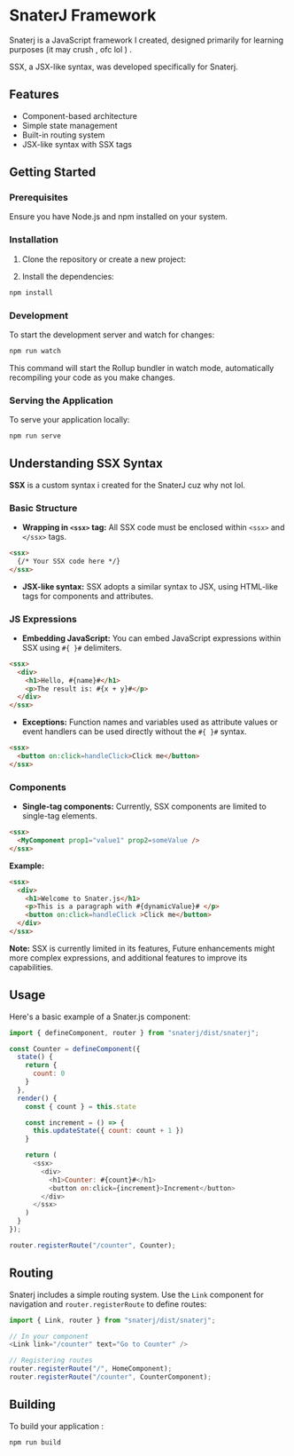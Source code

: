 
# SnaterJ Framework

Snaterj is a JavaScript framework I created, designed primarily for learning purposes (it may crush , ofc  lol ) .

SSX, a JSX-like syntax, was developed specifically for Snaterj.

## Features

- Component-based architecture
- Simple state management
- Built-in routing system
- JSX-like syntax with SSX tags

## Getting Started

### Prerequisites

Ensure you have Node.js and npm installed on your system.

### Installation

1. Clone the repository or create a new project:


2. Install the dependencies:

```bash
npm install
```

### Development

To start the development server and watch for changes:

```bash
npm run watch
```

This command will start the Rollup bundler in watch mode, automatically recompiling your code as you make changes.

### Serving the Application

To serve your application locally:

```bash
npm run serve
```


## Understanding SSX Syntax

**SSX** is a custom syntax i  created for the SnaterJ cuz why not lol.

### Basic Structure

* **Wrapping in `<ssx>` tag:** All SSX code must be enclosed within `<ssx>` and `</ssx>` tags.

```markdown
<ssx>
  {/* Your SSX code here */}
</ssx>
```

* **JSX-like syntax:** SSX adopts a similar syntax to JSX, using HTML-like tags for components and attributes.

### JS Expressions

* **Embedding JavaScript:** You can embed JavaScript expressions within SSX using `#{ }#` delimiters.

```markdown
<ssx>
  <div>
    <h1>Hello, #{name}#</h1>
    <p>The result is: #{x + y}#</p>
  </div>
</ssx>
```

* **Exceptions:** Function names and variables used as attribute values or event handlers can be used directly without the `#{ }#` syntax.

```markdown
<ssx>
  <button on:click=handleClick>Click me</button>
</ssx>
```

### Components

* **Single-tag components:** Currently, SSX components are limited to single-tag elements.

```markdown
<ssx>
  <MyComponent prop1="value1" prop2=someValue />
</ssx>
```

**Example:**

```markdown
<ssx>
  <div>
    <h1>Welcome to Snater.js</h1>
    <p>This is a paragraph with #{dynamicValue}# </p>
    <button on:click=handleClick >Click me</button>
  </div>
</ssx>
```



**Note:**  SSX is currently limited in its features, Future enhancements might  more complex expressions, and additional features to improve its capabilities.


## Usage

Here's a basic example of a Snater.js component:

```javascript
import { defineComponent, router } from "snaterj/dist/snaterj";

const Counter = defineComponent({
  state() {
    return {
      count: 0
    }
  },
  render() {
    const { count } = this.state

    const increment = () => {
      this.updateState({ count: count + 1 })
    }

    return (
      <ssx>
        <div>
          <h1>Counter: #{count}#</h1>
          <button on:click={increment}>Increment</button>
        </div>
      </ssx>
    )
  }
});

router.registerRoute("/counter", Counter);
```

## Routing

Snaterj includes a simple routing system. Use the `Link` component for navigation and `router.registerRoute` to define routes:

```javascript
import { Link, router } from "snaterj/dist/snaterj";

// In your component
<Link link="/counter" text="Go to Counter" />

// Registering routes
router.registerRoute("/", HomeComponent);
router.registerRoute("/counter", CounterComponent);
```

## Building

To build your application :

```bash
npm run build
```
